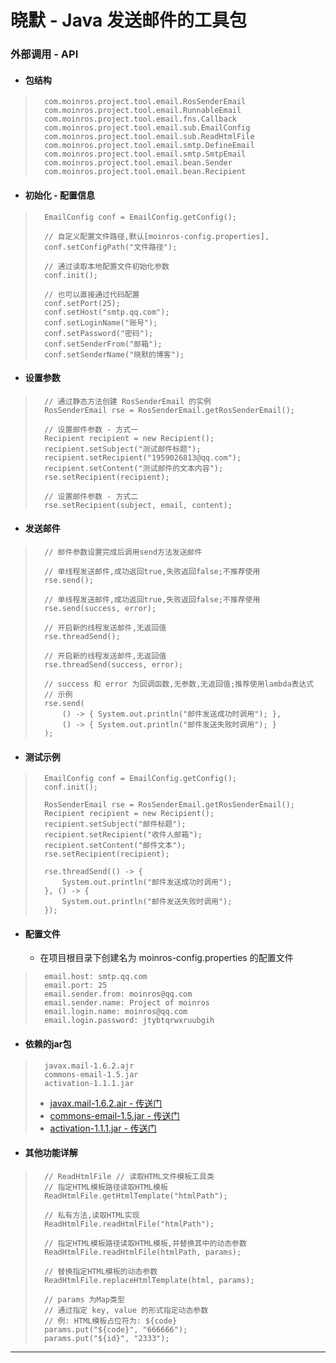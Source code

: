 晓默 - Java 发送邮件的工具包
==========
### 外部调用 - API ###
* #### 包结构 ####
>       com.moinros.project.tool.email.RosSenderEmail
>       com.moinros.project.tool.email.RunnableEmail
>       com.moinros.project.tool.email.fns.Callback
>       com.moinros.project.tool.email.sub.EmailConfig
>       com.moinros.project.tool.email.sub.ReadHtmlFile
>       com.moinros.project.tool.email.smtp.DefineEmail
>       com.moinros.project.tool.email.smtp.SmtpEmail
>       com.moinros.project.tool.email.bean.Sender
>       com.moinros.project.tool.email.bean.Recipient 
* #### 初始化 - 配置信息 ####
>       EmailConfig conf = EmailConfig.getConfig();
>    
>       // 自定义配置文件路径,默认[moinros-config.properties],
>       conf.setConfigPath("文件路径");
>
>       // 通过读取本地配置文件初始化参数
>       conf.init();
>
>       // 也可以直接通过代码配置
>       conf.setPort(25);
>       conf.setHost("smtp.qq.com");
>       conf.setLoginName("账号");
>       conf.setPassword("密码");
>       conf.setSenderFrom("邮箱");
>       conf.setSenderName("晓默的博客");     
* #### 设置参数 ####
>       // 通过静态方法创建 RosSenderEmail 的实例
>       RosSenderEmail rse = RosSenderEmail.getRosSenderEmail();
>
>       // 设置邮件参数 - 方式一
>       Recipient recipient = new Recipient();
>       recipient.setSubject("测试邮件标题");
>       recipient.setRecipient("1959026813@qq.com");
>       recipient.setContent("测试邮件的文本内容");
>       rse.setRecipient(recipient);
>   
>       // 设置邮件参数 - 方式二
>       rse.setRecipient(subject, email, content);
* #### 发送邮件 ####
>       // 邮件参数设置完成后调用send方法发送邮件
>    
>       // 单线程发送邮件,成功返回true,失败返回false;不推荐使用
>       rse.send();
>    
>       // 单线程发送邮件,成功返回true,失败返回false;不推荐使用
>       rse.send(success, error);
>    
>       // 开启新的线程发送邮件,无返回值
>       rse.threadSend();
>    
>       // 开启新的线程发送邮件,无返回值
>       rse.threadSend(success, error);
>    
>       // success 和 error 为回调函数,无参数,无返回值;推荐使用lambda表达式
>       // 示例
>       rse.send(
>           () -> { System.out.println("邮件发送成功时调用"); },
>           () -> { System.out.println("邮件发送失败时调用"); }
>       ); 
* #### 测试示例 ####
>       EmailConfig conf = EmailConfig.getConfig();
>       conf.init();
>
>       RosSenderEmail rse = RosSenderEmail.getRosSenderEmail();
>       Recipient recipient = new Recipient();
>       recipient.setSubject("邮件标题");
>       recipient.setRecipient("收件人邮箱");
>       recipient.setContent("邮件文本");
>       rse.setRecipient(recipient);
>        
>       rse.threadSend(() -> {
>           System.out.println("邮件发送成功时调用");
>       }, () -> {
>           System.out.println("邮件发送失败时调用");
>       });	
* #### 配置文件 ####
    *   在项目根目录下创建名为 moinros-config.properties 的配置文件
>       email.host: smtp.qq.com
>       email.port: 25
>       email.sender.from: moinros@qq.com
>       email.sender.name: Project of moinros
>       email.login.name: moinros@qq.com
>       email.login.password: jtybtqrwxruubgih
* #### 依赖的jar包 ####
>       javax.mail-1.6.2.ajr 
>       commons-email-1.5.jar
>       activation-1.1.1.jar
> + [javax.mail-1.6.2.ajr - 传送门](https://mvnrepository.com/artifact/com.sun.mail/javax.mail)
> + [commons-email-1.5.jar - 传送门](https://mvnrepository.com/artifact/org.apache.commons/commons-email)
> + [activation-1.1.1.jar - 传送门](https://mvnrepository.com/artifact/javax.activation/activation)
* #### 其他功能详解 ####
>       // ReadHtmlFile // 读取HTML文件模板工具类
>       // 指定HTML模板路径读取HTML模板
>       ReadHtmlFile.getHtmlTemplate("htmlPath");
>
>       // 私有方法,读取HTML实现 
>       ReadHtmlFile.readHtmlFile("htmlPath");
>
>       // 指定HTML模板路径读取HTML模板,并替换其中的动态参数
>       ReadHtmlFile.readHtmlFile(htmlPath, params);
>
>       // 替换指定HTML模板的动态参数
>       ReadHtmlFile.replaceHtmlTemplate(html, params);
>
>       // params 为Map类型
>       // 通过指定 key, value 的形式指定动态参数
>       // 例: HTML模板占位符为: ${code}
>       params.put("${code}", "666666");
>       params.put("${id}", "2333");
----------